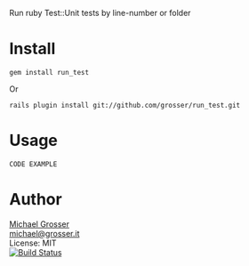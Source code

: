 Run ruby Test::Unit tests by line-number or folder

Install
=======
    gem install run_test
Or

    rails plugin install git://github.com/grosser/run_test.git


Usage
=====
    CODE EXAMPLE

Author
======
[Michael Grosser](http://grosser.it)<br/>
michael@grosser.it<br/>
License: MIT<br/>
[![Build Status](https://secure.travis-ci.org/grosser/run_test.png)](http://travis-ci.org/grosser/run_test)
